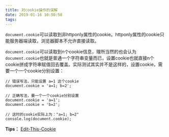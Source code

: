 ```yaml
---
title: 对cookie操作的误解
date: 2019-01-16 10:50:58
tags:
---
```

`document.cookie`可以读取到非httponly属性的cookie。httponly属性的cookie只能服务器端读取，浏览器脚本不允许直接读取。

`document.cookie`可以读取到n个cookie信息，理所当然的也会认为`document.cookie`也就是普通一个字符串变量而已，设置cookie也就直接n个cookie拼成字符串赋值回去覆盖。实际测试其实并不是这样的，设置cookie，需要一个一个cookie分别设置：

<!-- more -->

```
// 错误写法，只能设置 a=1 这个cookie
document.cookie = 'a=1; b=2';

// 正确写法，要一个一个cookie分别设置
document.cookie = 'a=1';
document.cookie = 'b=2';

// 这时的cookie实际上为："a=1; b=2"
console.log(document.cookie);
```


**Tips：**
[Edit-This-Cookie](https://github.com/ETCExtensions/Edit-This-Cookie)